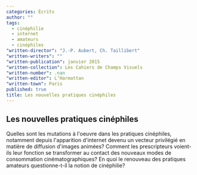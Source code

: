 ```yaml
---
categories: Écrits
author: ""
tags: 
  - cinéphilie
  - internet
  - amateurs
  - cinéphiles
"written-director": "J.-P. Aubert, Ch. Taillibert"
"written-writers": ""
"written-publication": janvier 2015
"written-collection": Les Cahiers de Champs Visuels
"written-number": .nan
"written-editor": L’Harmattan
"written-town": Paris
published: true
title: Les nouvelles pratiques cinéphiles
---
```



## Les nouvelles pratiques cinéphiles
Quelles sont les mutations à l'oeuvre dans les pratiques cinéphiles, notamment depuis 
l'apparition d'internet devenu un vecteur privilégié en matière de diffusion d'images animées? 
Comment les prescripteurs voient-ils leur fonction se transformer au contact des nouveaux 
modes de consommation cinématographiques? En quoi le renouveau des pratiques amateurs 
questionne-t-il la notion de cinéphilie?


